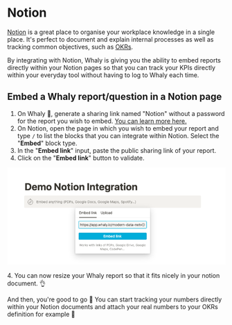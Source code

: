 # Notion

[Notion](https://www.notion.so/) is a great place to organise your workplace knowledge in a single place. It's perfect to document and explain internal processes as well as tracking common objectives, such as [OKRs](https://en.wikipedia.org/wiki/OKR).

By integrating with Notion, Whaly is giving you the ability to embed reports directly within your Notion pages so that you can track your KPIs directly within your everyday tool without having to log to Whaly each time.

## Embed a Whaly report/question in a Notion page

1. On Whaly 🐳, generate a sharing link named "Notion" without a password for the report you wish to embed. [You can learn more here.](../../reporting/dashboards/share-a-report-by-link.md)
2. On Notion, open the page in which you wish to embed your report and type `/` to list the blocks that you can integrate within Notion. Select the "**Embed**" block type.
3. In the "**Embed link**" input, paste the public sharing link of your report.&#x20;
4. Click on the "**Embed link**" button to validate.

![](<../../.gitbook/assets/image (221).png>)

4\. You can now resize your Whaly report so that it fits nicely in your notion document. 👌

And then, you're good to go 🤘 You can start tracking your numbers directly within your Notion documents and attach your real numbers to your OKRs definition for example 🤩
